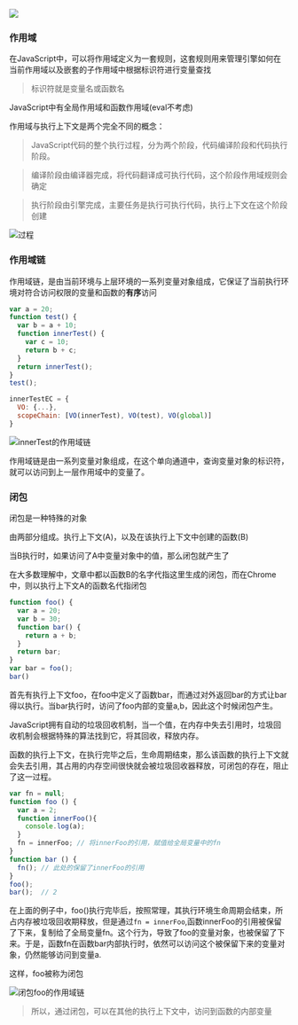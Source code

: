 ![](https://upload-images.jianshu.io/upload_images/599584-aacdb7b7ba2468da.png?imageMogr2/auto-orient/strip%7CimageView2/2/w/700)

### 作用域

在JavaScript中，可以将作用域定义为一套规则，这套规则用来管理引擎如何在当前作用域以及嵌套的子作用域中根据标识符进行变量查找

> 标识符就是变量名或函数名

JavaScript中有全局作用域和函数作用域(eval不考虑)

作用域与执行上下文是两个完全不同的概念：

> JavaScript代码的整个执行过程，分为两个阶段，代码编译阶段和代码执行阶段。

> 编译阶段由编译器完成，将代码翻译成可执行代码，这个阶段作用域规则会确定

> 执行阶段由引擎完成，主要任务是执行可执行代码，执行上下文在这个阶段创建

![过程](https://upload-images.jianshu.io/upload_images/599584-c850e91b12e88831.png?imageMogr2/auto-orient/strip%7CimageView2/2/w/700)

### 作用域链

作用域链，是由当前环境与上层环境的一系列变量对象组成，它保证了当前执行环境对符合访问权限的变量和函数的**有序**访问

```js
var a = 20;
function test() {
  var b = a + 10;
  function innerTest() {
    var c = 10;
    return b + c;
  }
  return innerTest();
}
test();
```

```js
innerTestEC = {
  VO: {...},
  scopeChain: [VO(innerTest), VO(test), VO(global)]
}
```

![innerTest的作用域链](https://upload-images.jianshu.io/upload_images/599584-b5e7e00de7c9213a.png?imageMogr2/auto-orient/strip%7CimageView2/2/w/700)

作用域链是由一系列变量对象组成，在这个单向通道中，查询变量对象的标识符，就可以访问到上一层作用域中的变量了。

### 闭包

闭包是一种特殊的对象

由两部分组成。执行上下文(A)，以及在该执行上下文中创建的函数(B)

当B执行时，如果访问了A中变量对象中的值，那么闭包就产生了

在大多数理解中，文章中都以函数B的名字代指这里生成的闭包，而在Chrome中，则以执行上下文A的函数名代指闭包

```js
function foo() {
  var a = 20;
  var b = 30;
  function bar() {
    return a + b;
  }
  return bar;
}
var bar = foo();
bar()
```

首先有执行上下文foo，在foo中定义了函数bar，而通过对外返回bar的方式让bar得以执行。当bar执行时，访问了foo内部的变量a,b，因此这个时候闭包产生。

JavaScript拥有自动的垃圾回收机制，当一个值，在内存中失去引用时，垃圾回收机制会根据特殊的算法找到它，将其回收，释放内存。

函数的执行上下文，在执行完毕之后，生命周期结束，那么该函数的执行上下文就会失去引用，其占用的内存空间很快就会被垃圾回收器释放，可闭包的存在，阻止了这一过程。

```js
var fn = null;
function foo () {
  var a = 2;
  function innerFoo(){
    console.log(a);
  }
  fn = innerFoo; // 将innerFoo的引用，赋值给全局变量中的fn 
}
function bar () {
  fn(); // 此处的保留了innerFoo的引用
}
foo();
bar();  // 2
```

在上面的例子中，foo()执行完毕后，按照常理，其执行环境生命周期会结束，所占内存被垃圾回收期释放，但是通过```fn = innerFoo```,函数innerFoo的引用被保留了下来，复制给了全局变量fn。这个行为，导致了foo的变量对象，也被保留了下来。于是，函数fn在函数bar内部执行时，依然可以访问这个被保留下来的变量对象，仍然能够访问到变量a.

这样，foo被称为闭包

![闭包foo的作用域链](https://upload-images.jianshu.io/upload_images/599584-aacdb7b7ba2468da.png?imageMogr2/auto-orient/strip%7CimageView2/2/w/700)

> 所以，通过闭包，可以在其他的执行上下文中，访问到函数的内部变量